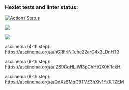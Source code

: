 ### Hexlet tests and linter status:
[![Actions Status](https://github.com/gign5i/frontend-project-46/actions/workflows/hexlet-check.yml/badge.svg)](https://github.com/gign5i/frontend-project-46/actions)

<a href="https://codeclimate.com/github/gign5i/frontend-project-46/maintainability"><img src="https://api.codeclimate.com/v1/badges/f18ae74f5763c98f0dbe/maintainability" /></a>

<a href="https://codeclimate.com/github/gign5i/frontend-project-46/test_coverage"><img src="https://api.codeclimate.com/v1/badges/f18ae74f5763c98f0dbe/test_coverage" /></a>

asciinema (4-th step):
https://asciinema.org/a/hGRFrlNTehe22arG4x3LDnHT3

asciinema (6-th step):
https://asciinema.org/a/IZS9CqHLIWI3pChHtQX0hRekH

asciinema (8-th step):
https://asciinema.org/a/QdXzSMqG9TVZ3hXiv1YkKTZEM